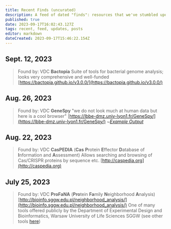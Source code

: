 ```yaml
---
title: Recent Finds (uncurated)
description: A feed of dated "finds": resources that we've stumbled upon and wanted to share but haven't had time to curate and review them
published: true
date: 2023-09-17T16:02:43.127Z
tags: recent, feed, updates, posts
editor: markdown
dateCreated: 2023-09-17T15:46:22.154Z
---
```


## Sept. 12, 2023
>Found by: VDC
**Bactopia**
Suite of tools for bacterial genome analysis; looks very comprehensive and well-funded
[https://bactopia.github.io/v3.0.0/](https://bactopia.github.io/v3.0.0/)


## Aug. 26, 2023
>Found by: VDC
**GeneSpy**
"we do not look much at human data but here is a cool browser"
[https://lbbe-dmz.univ-lyon1.fr/GeneSpy/](https://lbbe-dmz.univ-lyon1.fr/GeneSpy/)
~[*Example Output*](https://genomespy.app/examples/?spec=GENCODE/gencode.json#N4IghgxgLglg9gOwM4gFwG0C6AaESJgA2ApgCJwC2YMyaoAHgPphSMBOccUa6oEAFhwpoQAtgA4QuAA5wUqAMwB2JQDYADOIBMCgL7Y+gyiLGSZctMqXiAjABYAnOt2ZduoA073f0a9e)


## Aug. 22, 2023
>Found by: VDC
**CasPEDIA** (**Cas** **P**rotein **E**ffector **D**atabase of **I**nformation and **A**ssessment)
Allows searching and browsing of Cas/CRISPR proteins by sequence etc.
[http://caspedia.org](http://caspedia.org)


## July 25, 2023
>Found by: VDC
**ProFaNA** (**Pro**tein **Fa**mily **N**eighborhood **A**nalysis)
[http://bioinfo.sggw.edu.pl/neighborhood_analysis/](http://bioinfo.sggw.edu.pl/neighborhood_analysis/)
One of many tools offered publicly by the Department of Experimental Design and Bioinformatics, Warsaw University of Life Sciences SGGW (see other tools [here](http://bioinfo.sggw.edu.pl))


